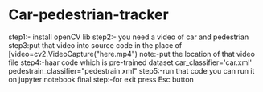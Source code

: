 # Car-pedestrian-tracker
step1:- install openCV lib 
step2:- you need a video of car and pedestrian
step3:put that video into source code  in the place of [video=cv2.VideoCapture("here.mp4")
          note:-put the location of that video file
step4:-haar code which is pre-trained dataset
            car_classifier='car.xml'
            pedestrain_classifier="pedestrain.xml"
step5:-run that code you can run it on jupyter notebook
final step:-for exit press Esc button 
